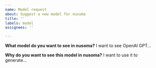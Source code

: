 ```yaml
---
name: Model request
about: Suggest a new model for nusoma
title: ''
labels: model
assignees: ''

---
```


**What model do you want to see in nusoma?**
I want to see OpenAI GPT...

**Why do you want to see this model in nusoma?**
I want to use it to generate...
